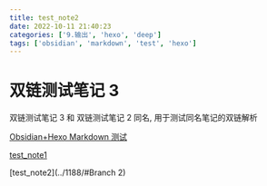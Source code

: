 ```yaml
---
title: test_note2
date: 2022-10-11 21:40:23
categories: ['9.输出', 'hexo', 'deep']
tags: ['obsidian', 'markdown', 'test', 'hexo']
---
```


# 双链测试笔记 3

双链测试笔记 3 和 双链测试笔记 2 同名, 用于测试同名笔记的双链解析

[Obsidian+Hexo Markdown 测试](../1186/#链接)

[test_note1](../1187)

[test_note2](../1188/#Branch 2)

